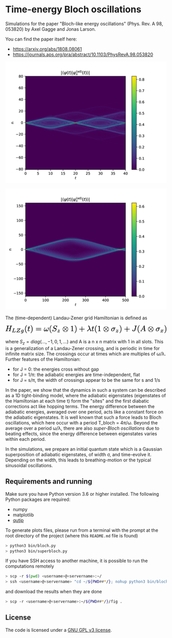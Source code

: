 # Time-energy Bloch oscillations

Simulations for the paper "Bloch-like energy oscillations" (Phys. Rev. A 98, 053820) by Axel Gagge and Jonas Larson.

You can find the paper itself here:

- https://arxiv.org/abs/1808.08061
- https://journals.aps.org/pra/abstract/10.1103/PhysRevA.98.053820

![bloch](/fig/bloch.png "Bloch oscillations")

![superbloch](/fig/superbloch.png "Super-Bloch oscillations")

The (time-dependent) Landau-Zener grid Hamiltonian is defined as

![hamiltonian](/fig/h.png "Hamiltonian")

where $S_z = diag(..., -1, 0, 1, ...)$ and A is a n x n matrix with 1 in all
slots. This is a generalization of a Landau-Zener crossing, and is periodic in time for infinite matrix size. The crossings occur at times which are multiples of ω/λ. Further features of the Hamiltonian:

- for J = 0: the energies cross without gap
- for J = 1/π: the adiabatic energies are time-independent, flat
- for J = s/π, the width of crossings appear to be the same for s and 1/s

In the paper, we show that the dynamics in such a system can be described as a 1D tight-binding model, where the  adiabatic eigenstates (eigenstates of the Hamiltonian at each time t) form the "sites" and the first diabatic corrections act like hopping terms. The energy difference between the adiabatic energies, averaged over one period, acts like a constant force on the adiabatic eigenstates. It is well known that such a force leads to Bloch oscillations, which here occur with a period T_bloch = 4π/ω. Beyond the average over a period ω/λ, there are also *super-Bloch oscillations* due to beating effects, since the energy difference between eigenstates varies within each period.

In the simulations, we prepare an initial quantum state which is a Gaussian superposition of adiabatic eigenstates, of width σ, and time-evolve it. Depending on the width, this leads to breathing-motion or the typical sinusoidal oscillations.

## Requirements and running

Make sure you have Python version 3.6 or higher installed. The following Python packages are required:

- numpy
- matplotlib
- [qutip](http://qutip.org/)

To generate plots files, please run from a terminal with the prompt at the root directory of the project (where this `README.md` file is found)


```bash
> python3 bin/bloch.py
> python3 bin/superbloch.py
```

If you have SSH access to another machine, it is possible to run the computations remotely

```bash
> scp -r $(pwd) <username>@<servername>:~/
> ssh <username>@<servername> "cd ~/${PWD##*/}; nohup python3 bin/bloch.py > /dev/null 2>&1 &"
```

and download the results when they are done

```bash
> scp -r <username>@<servername>:~/${PWD##*/}/fig .
```

## License

The code is licensed under a [GNU GPL v3 license](https://www.gnu.org/licenses/gpl-3.0.html).
